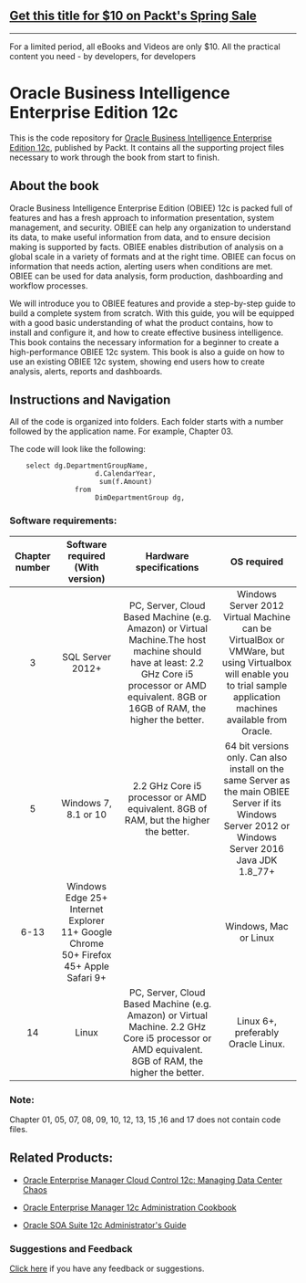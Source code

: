 ## [Get this title for $10 on Packt's Spring Sale](https://www.packt.com/B05596?utm_source=github&utm_medium=packt-github-repo&utm_campaign=spring_10_dollar_2022)
-----
For a limited period, all eBooks and Videos are only $10. All the practical content you need \- by developers, for developers

# Oracle Business Intelligence Enterprise Edition 12c
This is the code repository for [Oracle Business Intelligence Enterprise Edition 12c](https://www.packtpub.com/big-data-and-business-intelligence/oracle-business-intelligence-enterprise-edition-12c-second-editio?utm_source=github&utm_medium=repository&utm_content=9781786464712), published by Packt. It contains all the supporting project files necessary to work through the book from start to finish.

## About the book
Oracle Business Intelligence Enterprise Edition (OBIEE) 12c is packed full of features and has a fresh approach to information presentation, system management, and security. OBIEE can help any organization to understand its data, to make useful information from data, and to ensure decision making is supported by facts. OBIEE enables distribution of analysis on a global scale in a variety of formats and at the right time. OBIEE can focus on information that needs action, alerting users when conditions are met. OBIEE can be used for data analysis, form production, dashboarding and workflow processes.

We will introduce you to OBIEE features and provide a step-by-step guide to build a complete system from scratch. With this guide, you will be equipped with a good basic understanding of what the product contains, how to install and configure it, and how to create effective business intelligence. This book contains the necessary information for a beginner to create a high-performance OBIEE 12c system. This book is also a guide on how to use an existing OBIEE 12c system, showing end users how to create analysis, alerts, reports and dashboards.

## Instructions and Navigation
All of the code is organized into folders. Each folder starts with a number followed by the application name. For example, Chapter 03.

The code will look like the following:

        select dg.DepartmentGroupName, 
                         d.CalendarYear, 
                          sum(f.Amount) 
                    from  
                         DimDepartmentGroup dg, 
                         
 ### Software requirements:
 | __Chapter number__ | **Software required (With version)** | __Hardware specifications__ | **OS required** |
 |:-----:|:-----:|:-----:|:-----:|
 | 3 | SQL Server 2012+ | PC, Server, Cloud Based Machine (e.g. Amazon) or Virtual Machine.The host machine should have at least: 2.2 GHz Core i5 processor or AMD equivalent. 8GB or 16GB of RAM, the higher the better. | Windows Server 2012 Virtual Machine can be VirtualBox or VMWare, but using Virtualbox will enable you to trial sample application machines available from Oracle. |
 | 5 | Windows 7, 8.1 or 10 | 2.2 GHz Core i5 processor or AMD equivalent. 8GB of RAM, but the higher the better. | 64 bit versions only.  Can also install on the same Server as the main OBIEE Server if its Windows Server 2012 or Windows Server 2016 Java JDK 1.8_77+ |
 | 6-13 | Windows Edge 25+ Internet Explorer 11+ Google Chrome 50+ Firefox 45+ Apple Safari 9+ |  | Windows, Mac or Linux |
 | 14 | Linux | PC, Server, Cloud Based Machine (e.g. Amazon) or Virtual Machine. 2.2 GHz Core i5 processor or AMD equivalent. 8GB of RAM, the higher the better. | Linux 6+, preferably Oracle Linux. |
 
 ### Note:
Chapter 01, 05, 07, 08, 09, 10, 12, 13, 15 ,16 and 17 does not contain code files.

## Related Products:
* [Oracle Enterprise Manager Cloud Control 12c: Managing Data Center Chaos](https://www.packtpub.com/virtualization-and-cloud/oracle-enterprise-manager-cloud-control-12c-managing-data-center-chaos?utm_source=github&utm_medium=repository&utm_content=9781849684781)

* [Oracle Enterprise Manager 12c Administration Cookbook](https://www.packtpub.com/application-development/oracle-enterprise-manager-12c-administration-cookbook?utm_source=github&utm_medium=repository&utm_content=9781849687409)

* [Oracle SOA Suite 12c Administrator's Guide](https://www.packtpub.com/application-development/oracle-soa-suite-12c-administrators-guide?utm_source=github&utm_medium=repository&utm_content=9781782170860)

### Suggestions and Feedback
[Click here](https://docs.google.com/forms/d/e/1FAIpQLSe5qwunkGf6PUvzPirPDtuy1Du5Rlzew23UBp2S-P3wB-GcwQ/viewform) if you have any feedback or suggestions.

